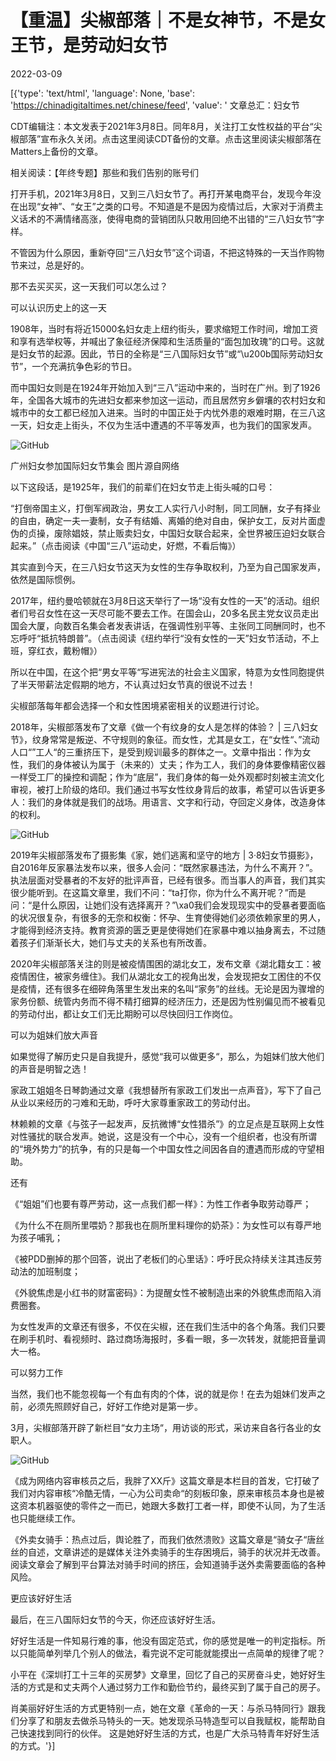 # 【重温】尖椒部落｜不是女神节，不是女王节，是劳动妇女节

2022-03-09

[{'type': 'text/html', 'language': None, 'base': 'https://chinadigitaltimes.net/chinese/feed', 'value': ' 文章总汇：妇女节

CDT编辑注：本文发表于2021年3月8日。同年8月，关注打工女性权益的平台“尖椒部落”宣布永久关闭。点击这里阅读CDT备份的文章。点击这里阅读尖椒部落在Matters上备份的文章。



相关阅读：【年终专题】那些和我们告别的账号们



打开手机，2021年3月8日，又到三八妇女节了。再打开某电商平台，发现今年没在出现“女神”、“女王”之类的口号。不知道是不是因为疫情过后，大家对于消费主义话术的不满情绪高涨，使得电商的营销团队只敢用回绝不出错的“三八妇女节”字样。

不管因为什么原因，重新夺回“三八妇女节”这个词语，不把这特殊的一天当作购物节来过，总是好的。

那不去买买买，这一天我们可以怎么过？

可以认识历史上的这一天

1908年，当时有将近15000名妇女走上纽约街头，要求缩短工作时间，增加工资和享有选举权等，并喊出了象征经济保障和生活质量的“面包加玫瑰”的口号。这就是妇女节的起源。因此，节日的全称是“三八国际妇女节”或“\u200b国际劳动妇女节”，一个充满抗争色彩的节日。

而中国妇女则是在1924年开始加入到“三八”运动中来的，当时在广州。到了1926年，全国各大城市的先进妇女都来参加这一运动，而且居然穷乡僻壤的农村妇女和城市中的女工都已经加入进来。当时的中国正处于内忧外患的艰难时期，在三八这一天，妇女走上街头，不仅为生活中遭遇的不平等发声，也为我们的国家发声。

![GitHub](https://chinadigitaltimes.net/chinese/files/2022/03/post-678050-62289fea5c600.png)

广州妇女参加国际妇女节集会 图片源自网络

以下这段话，是1925年，我们的前辈们在妇女节走上街头喊的口号：

“打倒帝国主义，打倒军阀政治，男女工人实行八小时制，同工同酬，女子有择业的自由，确定一夫一妻制，女子有结婚、离婚的绝对自由，保护女工，反对片面虚伪的贞操，废除娼妓，禁止贩卖妇女，中国妇女联合起来，全世界被压迫妇女联合起来。”（点击阅读《中国“三八”运动史，好燃，不看后悔》）

其实直到今天，在三八妇女节这天为女性的生存争取权利，乃至为自己国家发声，依然是国际惯例。

2017年，纽约曼哈顿就在3月8日这天举行了一场“没有女性的一天”的活动。组织者们号召女性在这一天尽可能不要去工作。在国会山，20多名民主党女议员走出国会大厦，向数百名集会者发表讲话，在强调性别平等、主张同工同酬同时，也不忘呼吁“抵抗特朗普”。（点击阅读《纽约举行“没有女性的一天”妇女节活动，不上班，穿红衣，戴粉帽》）

所以在中国，在这个把“男女平等“写进宪法的社会主义国家，特意为女性同胞提供了半天带薪法定假期的地方，不认真过妇女节真的很说不过去！

尖椒部落每年都会选择一个和女性困境紧密相关的议题进行讨论。

2018年，尖椒部落发布了文章《做一个有纹身的女人是怎样的体验？ | 三八妇女节》，纹身常常是叛逆、不守规则的象征。而女性，尤其是女工，在“女性“、”流动人口“”工人“的三重挤压下，是受到规训最多的群体之一。文章中指出：作为女性，我们的身体被认为属于（未来的）丈夫；作为工人，我们的身体要像精密仪器一样受工厂的操控和调配；作为“底层”，我们身体的每一处外观都时刻被主流文化审视，被打上阶级的烙印。我们通过书写女性纹身背后的故事，希望可以告诉更多人：我们的身体就是我们的战场。用语言、文字和行动，夺回定义身体，改造身体的权利。

![GitHub](https://chinadigitaltimes.net/chinese/files/2022/03/post-678050-62289feb82f00.)

2019年尖椒部落发布了摄影集《家，她们逃离和坚守的地方 | 3·8妇女节摄影》，自2016年反家暴法发布以来，很多人会问：“既然家暴违法，为什么不离开？”。执法层面对受暴者的不友好的批评声音，已经有很多。而当事人的声音，我们其实很少能听到。在这篇文章里，我们不问：“ta打你，你为什么不离开呢？”而是问：“是什么原因，让她们没有选择离开？”\xa0我们会发现现实中的受暴者要面临的状况很复杂，有很多的无奈和权衡：怀孕、生育使得她们必须依赖家里的男人，才能得到经济支持。教育资源的匮乏更是使得她们在家暴中难以抽身离去，不过随着孩子们渐渐长大，她们与丈夫的关系也有所改善。

2020年尖椒部落关注的则是被疫情围困的湖北女工，发布文章《湖北籍女工：被疫情困住，被家务缠住》。我们从湖北女工的视角出发，会发现把女工困住的不仅是疫情，还有很多在细碎角落里生发出来的名叫“家务”的丝线。无论是因为骤增的家务份额、统管内务而不得不精打细算的经济压力，还是因为性别偏见而不被看见的劳动付出，都让女工们无比期盼可以尽快回归工作岗位。

可以为姐妹们放大声音

如果觉得了解历史只是自我提升，感觉“我可以做更多“，那么，为姐妹们放大他们的声音是明智之选！

家政工姐姐冬日琴韵通过文章《我想替所有家政工们发出一点声音》，写下了自己从业以来经历的刁难和无助，呼吁大家尊重家政工的劳动付出。

林赖赖的文章《与弦子一起发声，反抗微博“女性猎杀”》的立足点是互联网上女性对性骚扰的联合发声。她说，这是没有一个中心，没有一个组织者，也没有所谓的“境外势力”的抗争，有的只是每一个中国女性之间因各自的遭遇而形成的守望相助。

还有

《“姐姐”们也要有尊严劳动，这一点我们都一样》：为性工作者争取劳动尊严；

《为什么不在厕所里喂奶？那我也在厕所里料理你的奶茶》：为女性可以有尊严地为孩子哺乳；

《被PDD删掉的那个回答，说出了老板们的心里话》：呼吁民众持续关注其违反劳动法的加班制度；

《外貌焦虑是小红书的财富密码》：为提醒女性不被制造出来的外貌焦虑而陷入消费圈套。

为女性发声的文章还有很多，不仅在尖椒，还在我们生活中的各个角落。我们只要在刷手机时、看视频时、路过商场海报时，多看一眼，多一次转发，就能把音量调大一格。

可以努力工作

当然，我们也不能忽视每一个有血有肉的个体，说的就是你！在去为姐妹们发声之前，必须先照顾好自己，好好工作绝对是第一步。

3月，尖椒部落开辟了新栏目“女力主场“，用访谈的形式，采访来自各行各业的女职人。

![GitHub](https://chinadigitaltimes.net/chinese/files/2022/03/post-678050-62289fecdbc7a.)

《成为网络内容审核员之后，我胖了XX斤》这篇文章是本栏目的首发，它打破了我们对内容审核“冷酷无情，一心为公司卖命“的刻板印象，原来审核员本身也是被这资本机器驱使的零件之一而已，她跟大多数打工者一样，即使不认同，为了生活也只能继续工作。

《外卖女骑手：热点过后，舆论胜了，而我们依然溃败》这篇文章是“骑女子“唐丝丝的自述，文章讲述的是媒体关注外卖骑手的生存困境后，骑手的状况并无改善。阅读文章会了解到平台算法对骑手时间的挤压，会知道骑手送外卖需要面临的各种风险。

更应该好好生活

最后，在三八国际妇女节的今天，你还应该好好生活。

好好生活是一件知易行难的事，他没有固定范式，你的感觉是唯一的判定指标。所以只能简单列举几个别人的做法，看完说不定可能就能摸出一点简单的规律了呢？

小平在《深圳打工十三年的买房梦》文章里，回忆了自己的买房奋斗史，她好好生活的方式是和丈夫两个人通过努力工作和勤俭节约，最终买到了属于自己的房子。

肖美丽好好生活的方式更特别一点，她在文章《革命的一天：与杀马特同行》跟我们分享了和朋友去做杀马特头的一天。她发现杀马特造型可以自我赋权，能帮助自己快速找到同行的伙伴。 这是她好好生活的方式，也是广大杀马特青年好好生活的方式。'}]